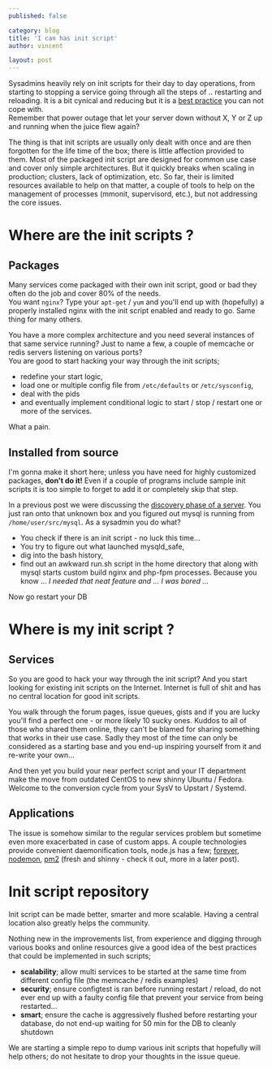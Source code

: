 ```yaml
---
published: false

category: blog
title: 'I can has init script'
author: vincent

layout: post
---
```


Sysadmins heavily rely on init scripts for their day to day operations, from starting to stopping a service going through all the steps of .. restarting and reloading. It is a bit cynical and reducing but it is a [best practice](/blog/2013/02/11/best-practices-it-s-always-or-never.html) you can not cope with.  
Remember that power outage that let your server down without X, Y or Z up and running when the juice flew again?

The thing is that init scripts are usually only dealt with once and are then forgotten for the life time of the box; there is little affection provided to them. Most of the packaged init script are designed for common use case and cover only simple architectures. But it quickly breaks when scaling in production; clusters, lack of optimization, etc.
So far, their is limited resources available to help on that matter, a couple of tools to help on the management of processes (mmonit, supervisord, etc.), but not addressing the core issues.

# Where are the init scripts ?

## Packages

Many services come packaged with their own init script, good or bad they often do the job and cover 80% of the needs.  
You want ```nginx```? Type your ```apt-get``` / ```yum``` and you'll end up with (hopefully) a properly installed nginx with the init script enabled and ready to go. Same thing for many others.

You have a more complex architecture and you need several instances of that same service running? Just to name a few, a couple of memcache or redis servers listening on various ports?  
You are good to start hacking your way through the init scripts;

- redefine your start logic, 
- load one or multiple config file from ```/etc/defaults``` or ```/etc/sysconfig```, 
- deal with the pids 
- and eventually implement conditional logic to start / stop / restart one or more of the services. 

What a pain.

## Installed from source

I'm gonna make it short here; unless you have need for highly customized packages, **don't do it!** Even if a couple of programs include sample init scripts it is too simple to forget to add it or completely skip that step.

In a previous post we were discussing the [discovery phase of a server](/blog/2013/03/06/troubleshooting-5minutes-on-a-yet-unknown-box.html). You just ran onto that unknown box and you figured out mysql is running from ```/home/user/src/mysql```. As a sysadmin you do what? 

- You check if there is an init script - no luck this time... 
- You try to figure out what launched mysqld_safe, 
- dig into the bash history, 
- find out an awkward run.sh script in the home directory that along with mysql starts custom build nginx and php-fpm processes. Because you know … *I needed that neat feature and ... I was bored …* 

Now go restart your DB

# Where is my init script ?

## Services

So you are good to hack your way through the init script? And you start looking for existing init scripts on the Internet. Internet is full of shit and has no central location for good init scripts.

You walk through the forum pages, issue queues, gists and if you are lucky you'll find a perfect one - or more likely 10 sucky ones. Kuddos to all of those who shared them online, they can't be blamed for sharing something that works in their use case. Sadly they most of the time can only be considered as a starting base and you end-up inspiring yourself from it and re-write your own...

And then yet you build your near perfect script and your IT department make the move from outdated CentOS to new shinny Ubuntu / Fedora. Welcome to the conversion cycle from your SysV to Upstart / Systemd.

## Applications

The issue is somehow similar to the regular services problem but sometime even more exacerbated in case of custom apps. 
A couple technologies provide convenient daemonification tools, node.js has a few; [forever](https://github.com/nodejitsu/forever), [nodemon](http://remy.github.io/nodemon/), [pm2](https://github.com/Unitech/pm2) (fresh and shinny - check it out, more in a later post).

# Init script repository

Init script can be made better, smarter and more scalable. Having a central location also greatly helps the community.

Nothing new in the improvements list, from experience and digging through various books and online resources give a good idea of the best practices that could be implemented in such scripts;

- **scalability**; allow multi services to be started at the same time from different config file (the memcache / redis examples)
- **security**; ensure configtest is ran before running restart / reload, do not ever end up with a faulty config file that prevent your service from being restarted...
- **smart**; ensure the cache is aggressively flushed before restarting your database, do not end-up waiting for 50 min for the DB to cleanly shutdown

We are starting a simple repo to dump various init scripts that hopefully will help others; do not hesitate to drop your thoughts in the issue queue.
